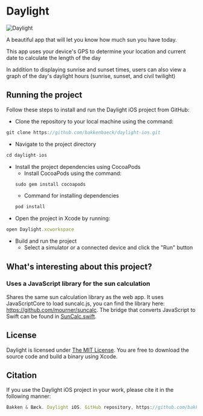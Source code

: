 # Daylight

![Daylight](https://github.com/bakkenbaeck/daylight-ios/blob/master/GitHub/screenshots.png?raw=true)

A beautiful app that will let you know how much sun you have today.

This app uses your device's GPS to determine your location and current date to calculate the length of the day

In addition to displaying sunrise and sunset times, users can also view a graph of the day's daylight hours (sunrise, sunset, and civil twilight)

## Running the project

Follow these steps to install and run the Daylight iOS project from GitHub:
- Clone the repository to your local machine using the command:
```jsx
git clone https://github.com/bakkenbaeck/daylight-ios.git
```
- Navigate to the project directory
```jsx
cd daylight-ios
```
- Install the project dependencies using CocoaPods
    - Install CocoaPods using the command:
    ```jsx
    sudo gem install cocoapods
    ``` 
    - Command for installing dependencies
    ```jsx
    pod install
    ``` 
- Open the project in Xcode by running:
```jsx
open Daylight.xcworkspace
``` 
- Build and run the project
    - Select a simulator or a connected device and click the "Run" button

## What's interesting about this project?

### Uses a JavaScript library for the sun calculation

Shares the same sun calculation library as the web app. It uses JavaScriptCore to load suncalc.js, you can find the library here: https://github.com/mourner/suncalc. The bridge that converts JavaScript to Swift can be found in [SunCalc.swift](https://github.com/bakkenbaeck/daylight-ios/blob/master/Library/SunCalc.swift).

## License
Daylight is licensed under [The MIT License](/LICENSE). 
You are free to download the source code and build a binary using Xcode. 

## Citation
If you use the Daylight iOS project in your work, please cite it in the following manner:
```jsx
Bakken & Bæck. Daylight iOS. GitHub repository, https://github.com/bakkenbaeck/daylight-ios.
``` 
